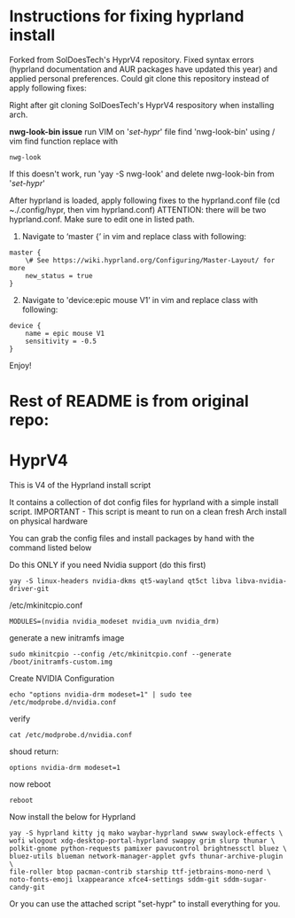 # Instructions for fixing hyprland install

Forked from SolDoesTech's HyprV4 repository. Fixed syntax errors (hyprland documentation and AUR packages have updated this year) and applied personal preferences. Could git clone this repository instead of apply following fixes:

Right after git cloning SolDoesTech's HyprV4 respository when installing arch.


**nwg-look-bin issue**
run VIM on '_set-hypr_' file
find 'nwg-look-bin' using / vim find function
replace with 
```
nwg-look
```
If this doesn't work, run 'yay -S nwg-look' and delete nwg-look-bin from '_set-hypr_'

After hyprland is loaded, apply following fixes to the hyprland.conf file (cd ~./.config/hypr, then vim hyprland.conf) ATTENTION: there will be two hyprland.conf. Make sure to edit one in listed path.

1) Navigate to ‘master {’ in vim and replace class with following:
```
master {  
    \# See https://wiki.hyprland.org/Configuring/Master-Layout/ for more  
    new_status = true  
}  
```

2) Navigate to 'device:epic mouse V1’ in vim and replace class with following:
```
device {  
    name = epic mouse V1  
    sensitivity = -0.5  
}  
```
Enjoy!

# Rest of README is from original repo:
# HyprV4
This is V4 of the Hyprland install script

It contains a collection of dot config files for hyprland with a simple install script.
IMPORTANT - This script is meant to run on a clean fresh Arch install on physical hardware

You can grab the config files and install packages by hand with the command listed below

Do this ONLY if you need Nvidia support (do this first)
```
yay -S linux-headers nvidia-dkms qt5-wayland qt5ct libva libva-nvidia-driver-git

```
/etc/mkinitcpio.conf
```
MODULES=(nvidia nvidia_modeset nvidia_uvm nvidia_drm)
```
generate a new initramfs image
```
sudo mkinitcpio --config /etc/mkinitcpio.conf --generate /boot/initramfs-custom.img
```
Create NVIDIA Configuration
```
echo "options nvidia-drm modeset=1" | sudo tee /etc/modprobe.d/nvidia.conf
```
verify
```
cat /etc/modprobe.d/nvidia.conf
```
shoud return: 
```
options nvidia-drm modeset=1
```
now reboot
```
reboot
```

Now install the below for Hyprland

```
yay -S hyprland kitty jq mako waybar-hyprland swww swaylock-effects \
wofi wlogout xdg-desktop-portal-hyprland swappy grim slurp thunar \
polkit-gnome python-requests pamixer pavucontrol brightnessctl bluez \
bluez-utils blueman network-manager-applet gvfs thunar-archive-plugin \
file-roller btop pacman-contrib starship ttf-jetbrains-mono-nerd \
noto-fonts-emoji lxappearance xfce4-settings sddm-git sddm-sugar-candy-git 
```

Or you can use the attached script "set-hypr" to install everything for you.
